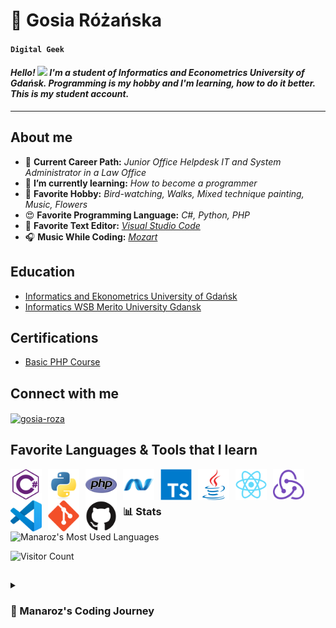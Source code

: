 <!--
### Hi there 👋
**manaroz/manaroz** is a ✨ _special_ ✨ repository because its `README.md` (this file) appears on your GitHub profile.

Here are some ideas to get you started:

- 🔭 I’m currently working on ...
- 🌱 I’m currently learning ...
- 👯 I’m looking to collaborate on ...
- 🤔 I’m looking for help with ...
- 💬 Ask me about ...
- 📫 How to reach me: ...
- 😄 Pronouns: ...
- ⚡ Fun fact: ...
-->
# <g-emoji class="g-emoji" alias="turtle" fallback-src="https://github.githubassets.com/images/icons/emoji/unicode/1f422.png">🐢</g-emoji> Gosia Różańska

#### <g-emoji class="g-emoji" alias="fish" fallback-src="https://github.githubassets.com/images/icons/emoji/unicode/1f421.png"> **`Digital Geek`**

#### *Hello! <img src="https://media.giphy.com/media/hvRJCLFzcasrR4ia7z/giphy.gif" width="5%"></a> I'm a student of Informatics and Econometrics University of Gdańsk. Programming is my hobby and I'm learning, how to do it better. This is my student account.*

---

## About me
- 🔭 **Current Career Path:** *Junior Office Helpdesk IT and System Administrator in a Law Office*
- 🤖 **I’m currently learning:** *How to become a programmer*
- 🦆 **Favorite Hobby:** *Bird-watching, Walks, Mixed technique painting, Music, Flowers*
- 😍 **Favorite Programming Language:** *C#, Python, PHP*
- 🤩 **Favorite Text Editor:** *[Visual Studio Code](https://code.visualstudio.com/)*
- 🎧 **Music While Coding:** *[Mozart](https://music.apple.com/us/playlist/wolfgang-amadeus-mozart-essentials/pl.63696b0b53a24734a0f1f34c92ccd5c4)*

## Education

- [Informatics and Ekonometrics University of Gdańsk](https://ug.edu.pl/)
- [Informatics WSB Merito University Gdansk](https://www.merito.pl/english/gdansk/)

## Certifications

- [Basic PHP Course](https://codeme.pl/)

## Connect with me

<p align="left">
<a href="https://linkedin.com/in/gosia-roza" target="blank"><img align="center" src="https://raw.githubusercontent.com/rahuldkjain/github-profile-readme-generator/master/src/images/icons/Social/linked-in-alt.svg" alt="gosia-roza" height="30" width="40" /></a></p>

## Favorite Languages & Tools that I learn

<img alt="C-Lang" align="left" width="50px" style="padding-right:10px;" src="https://github.com/devicons/devicon/blob/v2.15.1/icons/csharp/csharp-line.svg" />
<img alt="Python" align="left" width="50px" style="padding-right:10px;" src="https://github.com/devicons/devicon/blob/v2.15.1/icons/python/python-original.svg" />
<img alt="C-Lang" align="left" width="50px" style="padding-right:10px;" src="https://github.com/devicons/devicon/blob/v2.15.1/icons/php/php-original.svg" />
<img alt="C-Lang" align="left" width="50px" style="padding-right:10px;" src="https://github.com/devicons/devicon/blob/v2.15.1/icons/dot-net/dot-net-original.svg" />
<img alt="C-Lang" align="left" width="50px" style="padding-right:10px;" src="https://github.com/devicons/devicon/blob/v2.15.1/icons/typescript/typescript-original.svg" />
<img alt="Java" align="left" width="50px" style="padding-right:10px;" src="https://github.com/devicons/devicon/blob/v2.15.1/icons/java/java-original.svg" />
<img alt="C-Lang" align="left" width="50px" style="padding-right:10px;" src="https://github.com/devicons/devicon/blob/v2.15.1/icons/react/react-original.svg" />
<img alt="C-Lang" align="left" width="50px" style="padding-right:10px;" src="https://github.com/devicons/devicon/blob/v2.15.1/icons/redux/redux-original.svg" />
<img alt="C-Lang" align="left" width="50px" style="padding-right:10px;" src="https://github.com/devicons/devicon/blob/v2.15.1/icons/vscode/vscode-original.svg" />
<img alt="Git" align="left" width="50px" style="padding-right:10px;" src="https://github.com/devicons/devicon/blob/v2.15.1/icons/git/git-original.svg" />
<img alt="Github" align="left" width="50px" style="padding-right:10px;" src="https://github.com/devicons/devicon/blob/v2.15.1/icons/github/github-original.svg" />
<br />
<br />

### 📊 Stats

![Manaroz's Most Used Languages](https://github-readme-stats.vercel.app/api/top-langs?username=manaroz&show_icons=true&theme=dark&locale=en&layout=compact)

![Visitor Count](https://profile-counter.glitch.me/manaroz/count.svg)

##

<details>
 <summary><h3>🌹 Manaroz's Coding Journey</h3></summary>
   I started my coding journey as a naive computer science passionate about learn everything I could about this programming world. And all the while, teaching myself development with a dream to build my own app, but that soon got overshadowed by my desire to excel in C# and .NET. A desire that landed me in a computer science. But there's something that's always bothered me about my journey - abandoning my dream of building my own app to pursue the safe route, a job. That's why I turned my back on programming for a while to start working safely in a law firm's office. Now it's time for a change I'm ready for, I've already taken the leap away from that safety net into this interesting world that it being a programmer.
